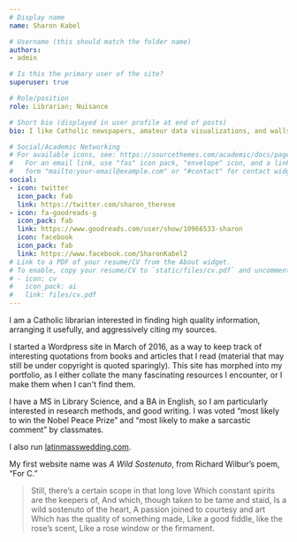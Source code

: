 ```yaml
---
# Display name
name: Sharon Kabel

# Username (this should match the folder name)
authors:
- admin

# Is this the primary user of the site?
superuser: true

# Role/position
role: Librarian; Nuisance

# Short bio (displayed in user profile at end of posts)
bio: I like Catholic newspapers, amateur data visualizations, and walls of text.

# Social/Academic Networking
# For available icons, see: https://sourcethemes.com/academic/docs/page-builder/#icons
#   For an email link, use "fas" icon pack, "envelope" icon, and a link in the
#   form "mailto:your-email@example.com" or "#contact" for contact widget.
social:
- icon: twitter
  icon_pack: fab
  link: https://twitter.com/sharon_therese
- icon: fa-goodreads-g
  icon_pack: fab
  link: https://www.goodreads.com/user/show/10966533-sharon
  icon: facebook
  icon_pack: fab
  link: https://www.facebook.com/SharonKabel2
# Link to a PDF of your resume/CV from the About widget.
# To enable, copy your resume/CV to `static/files/cv.pdf` and uncomment the lines below.
# - icon: cv
#   icon_pack: ai
#   link: files/cv.pdf
---
```


I am a Catholic librarian interested in finding high quality information, arranging it usefully, and aggressively citing my sources.

I started a Wordpress site in March of 2016, as a way to keep track of interesting quotations from books and articles that I read (material that may still be under copyright is quoted sparingly). This site has morphed into my portfolio, as I either collate the many fascinating resources I encounter, or I make them when I can't find them. 

I have a MS in Library Science, and a BA in English, so I am particularly interested in research methods, and good writing. 
I was voted “most likely to win the Nobel Peace Prize” and “most likely to make a sarcastic comment” by classmates.

I also run [latinmasswedding.com](https://www.latinmasswedding.com/). 

My first website name was _A Wild Sostenuto_, from Richard Wilbur’s poem, “For C.”

> Still, there’s a certain scope in that long love 
> Which constant spirits are the keepers of, 
> And which, though taken to be tame and staid, 
> Is a wild sostenuto of the heart, 
> A passion joined to courtesy and art 
> Which has the quality of something made, 
> Like a good fiddle, like the rose’s scent, 
> Like a rose window or the firmament.

